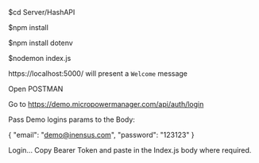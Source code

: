 $cd Server/HashAPI

$npm install

$npm install dotenv

$nodemon index.js

https://localhost:5000/ will present a `Welcome` message

Open POSTMAN

Go to https://demo.micropowermanager.com/api/auth/login

Pass Demo logins params to the Body:

{
    "email": "demo@inensus.com",
    "password": "123123"
}

Login... Copy Bearer Token and paste in the Index.js body where required.

